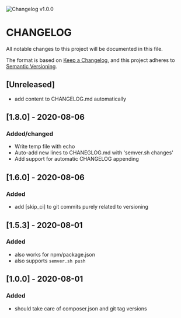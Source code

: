 ![Changelog v1.0.0](https://img.shields.io/badge/CHANGELOG-v1.0.0-orange) 
# CHANGELOG
All notable changes to this project will be documented in this file.

The format is based on [Keep a Changelog](https://keepachangelog.com/en/1.0.0/),
and this project adheres to [Semantic Versioning](https://semver.org/spec/v2.0.0.html).

## [Unreleased]
- add content to CHANGELOG.md automatically
 
## [1.8.0] - 2020-08-06
### Added/changed
- Write temp file with echo
- Auto-add new lines to CHANEGLOG.md with 'semver.sh changes'
- Add support for automatic CHANGELOG appending
 
## [1.6.0] - 2020-08-06
### Added
- add [skip_ci] to git commits purely related to versioning

## [1.5.3] - 2020-08-01
### Added
- also works for npm/package.json
- also supports `semver.sh push`


## [1.0.0] - 2020-08-01
### Added
- should take care of composer.json and git tag versions
